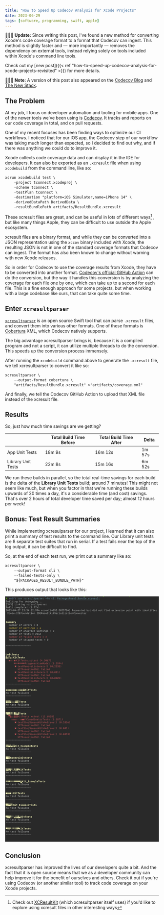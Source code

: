 ```yaml
---
title: "How to Speed Up Codecov Analysis for Xcode Projects"
date: 2023-06-29
tags: [software, programming, swift, apple]
---
```


<aside>
<strong>💁🏻‍♂️ Update:</strong> Since writing this post, I've found a new method for converting Xcode's code coverage format to a format that Codecov can ingest. This method is slightly faster and — more importantly — removes the dependency on external tools, instead relying solely on tools included within Xcode's command line tools.

Check out my [new post]({{< ref "how-to-speed-up-codecov-analysis-for-xcode-projects-revisited" >}}) for more details.
</aside>

<aside>
<strong>💁🏻‍♂️ Note:</strong> A version of this post also appeared on the <a href="https://about.codecov.io/blog/pre-converting-xcresult-files-for-codecov-using-xcresultparser/">Codecov Blog</a> and <a href="https://thenewstack.io/speeding-up-codecov-analysis-for-xcode-projects/">The New Stack</a>.
</aside>

## The Problem

At my job, I focus on developer automation and tooling for mobile apps. One of the newer tools we've been using is [Codecov](https://codecov.io). It tracks and reports on our code coverage in total, and on pull requests.

One of my recent focuses has been finding ways to optimize our CI workflows. I noticed that for our iOS app, the Codecov step of our workflow was taking much longer than expected, so I decided to find out why, and if there was anything we could do to improve it.

Xcode collects code coverage data and can display it in the IDE for developers. It can also be exported as an `.xcresult`  file when using `xcodebuild` from the command line, like so:

```shell
xcrun xcodebuild test \
	-project tconnect.xcodeproj \
	-scheme tconnect \
	-testPlan tconnect \
	-destination "platform=iOS Simulator,name=iPhone 14" \
	-derivedDataPath DerivedData \
	-resultBundlePath artifacts/ResultBundle.xcresult
```

These xcresult files are great, and can be useful in lots of different ways[^1] , but like many things Apple, they can be difficult to use outside the Apple ecosystem.

xcresult files are a binary format, and while they can be converted into a JSON representation using the `xccov` binary included with Xcode, the resulting JSON is not in one of the standard coverage formats that Codecov can ingest. The format has also been known to change without warning with new Xcode releases.

So in order for Codecov to use the coverage results from Xcode, they have to be converted into another format. [Codecov's official GitHub Action](https://github.com/codecov/codecov-action) can do the conversion, but the way it handles this conversion is by analyzing the coverage for each file one by one, which can take up to a second for each file. This is a fine enough approach for some projects, but when working with a large codebase like ours, that can take quite some time.

## Enter `xcresultparser`

[`xcresultparser`](https://github.com/a7ex/xcresultparser) is an open source Swift tool that can parse `.xcresult` files, and convert them into various other formats. One of these formats is [Cobertura](https://cobertura.github.io/cobertura/) XML, which Codecov natively supports.

The big advantage xcresultparser brings is, because it is a compiled program and not a script, it can utilize multiple threads to do the conversion. This speeds up the conversion process immensely.

After running the `xcodebuild` command above to generate the `.xcresult` file, we tell xcresultparser to convert it like so:

```shell
xcresultparser \
	--output-format cobertura \
	"artifacts/ResultBundle.xcresult" >"artifacts/coverage.xml"
```

And finally, we tell the Codecov GitHub Action to upload that XML file instead of the xcresult file.

## Results

So, just how much time savings are we getting?

|                    | Total Build Time Before | Total Build Time After | Delta  |
| ------------------ | ----------------------- | ---------------------- | ------ |
| App Unit Tests     | 18m 9s                  | 16m 12s                | 1m 57s |
| Library Unit Tests | 22m 8s                  | 15m 16s                | 6m 52s |

We run these builds in parallel, so the total real-time savings for each build is the delta of the **Library Unit Tests** build; around 7 minutes! This might not seem like much, but when you factor in that we're running these builds upwards of 20 times a day, it's a considerable time (and cost) savings. That's over 2 hours of total developer time saved per day; almost 12 hours per week!

## Bonus: Test Result Summaries

While implementing xcresulparser for our project, I learned that it can also print a summary of test results to the command line. Our Library unit tests are 8 separate test suites that run in serial. If a test fails near the top of the log output, it can be difficult to find.

So, at the end of each test run, we print out a summary like so:

```shell
xcresultparser \
	--output-format cli \
	--failed-tests-only \
	"${PACKAGES_RESULT_BUNDLE_PATH}"
```

This produces output that looks like this:

![Test Result Summary Example](assets/test-result-summary-example.png "Test result summary example")

## Conclusion

xcresultparser has improved the lives of our developers quite a bit. And the fact that it is open source means that we as a developer community can help improve it for the benefit of ourselves and others. Check it out if you're using Codecov (or another similar tool) to track code coverage on your Xcode projects.

[^1]: Check out [XCResultKit](https://github.com/davidahouse/XCResultKit) (which xcresultparser itself uses) if you'd like to explore using xcresult files in other interesting ways
